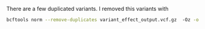 There are a few duplicated variants.
I removed this variants with

```bash
bcftools norm --remove-duplicates variant_effect_output.vcf.gz  -Oz -o clean.vcf.gz
```
